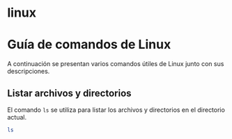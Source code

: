 # linux
# Guía de comandos de Linux

A continuación se presentan varios comandos útiles de Linux junto con sus descripciones.

## Listar archivos y directorios

El comando `ls` se utiliza para listar los archivos y directorios en el directorio actual.

```bash
ls
